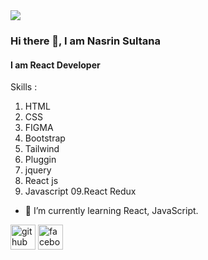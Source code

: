 <img src="https://i.postimg.cc/zBjT6wKm/Black-and-White-Creative-Profile-Information-Linked-In-Article-Cover-Image.png' border='0' alt='Black-and-White-Creative-Profile-Information-Linked-In-Article-Cover-Image">


### Hi there 👋, I am Nasrin Sultana
#### I am React Developer


Skills : 
01. HTML
02. CSS
03. FIGMA
04. Bootstrap
05. Tailwind
06. Pluggin
07. jquery
08. React js
08. Javascript
09.React Redux

- 🌱 I’m currently learning React, JavaScript. 


[<img src='https://cdn.jsdelivr.net/npm/simple-icons@3.0.1/icons/github.svg' alt='github' height='40'>](https://github.com/https://github.com/NasrinNizam)  [<img src='https://cdn.jsdelivr.net/npm/simple-icons@3.0.1/icons/facebook.svg' alt='facebook' height='40'>](https://www.facebook.com/https://www.facebook.com/profile.php?id=61557964826146)  

